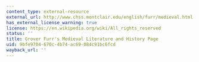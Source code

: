 ```yaml
---
content_type: external-resource
external_url: http://www.chss.montclair.edu/english/furr/medieval.html
has_external_license_warning: true
license: https://en.wikipedia.org/wiki/All_rights_reserved
status: ''
title: Grover Furr's Medieval Literature and History Page
uid: 9bfe9704-670c-4b74-ac69-084c91bc6fcd
wayback_url: ''
---
```


